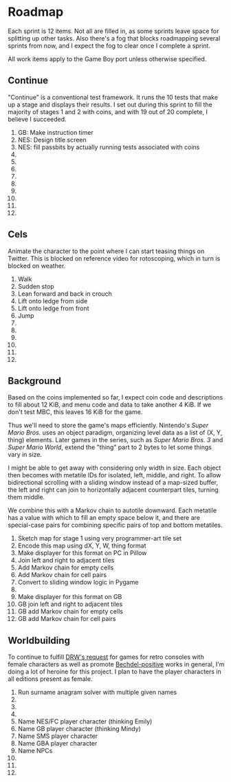 Roadmap
=======

Each sprint is 12 items.  Not all are filled in, as some sprints
leave space for splitting up other tasks.  Also there's a fog that
blocks roadmapping several sprints from now, and I expect the fog
to clear once I complete a sprint.

All work items apply to the Game Boy port unless otherwise specified.

Continue
--------
"Continue" is a conventional test framework.  It runs the 10 tests
that make up a stage and displays their results.  I set out during
this sprint to fill the majority of stages 1 and 2 with coins, and
with 19 out of 20 complete, I believe I succeeded.

1. GB: Make instruction timer
2. NES: Design title screen
3. NES: fill passbits by actually running tests associated with coins
4. 
5. 
6. 
7. 
8. 
9. 
10. 
11. 
12. 

Cels
----
Animate the character to the point where I can start teasing things
on Twitter.  This is blocked on reference video for rotoscoping,
which in turn is blocked on weather.

1. Walk
2. Sudden stop
3. Lean forward and back in crouch
4. Lift onto ledge from side
5. Lift onto ledge from front
6. Jump
7. 
8. 
9. 
10. 
11. 
12. 

Background
----------
Based on the coins implemented so far, I expect coin code and
descriptions to fill about 12 KiB, and menu code and data to take
another 4 KiB.  If we don't test MBC, this leaves 16 KiB for the
game.

Thus we'll need to store the game's maps efficiently.
Nintendo's _Super Mario Bros._ uses an object paradigm, organizing
level data as a list of (X, Y, thing) elements.  Later games in
the series, such as _Super Mario Bros. 3_ and _Super Mario World_,
extend the "thing" part to 2 bytes to let some things vary in size.

I might be able to get away with considering only width in size.
Each object then becomes with metatile IDs for isolated, left,
middle, and right.  To allow bidirectional scrolling with a sliding
window instead of a map-sized buffer, the left and right can join
to horizontally adjacent counterpart tiles, turning them middle.

We combine this with a Markov chain to autotile downward.  Each
metatile has a value with which to fill an empty space below it, and
there are special-case pairs for combining specific pairs of top and
bottom metatiles.

1. Sketch map for stage 1 using very programmer-art tile set
2. Encode this map using dX, Y, W, thing format
3. Make displayer for this format on PC in Pillow
4. Join left and right to adjacent tiles
5. Add Markov chain for empty cells
6. Add Markov chain for cell pairs
7. Convert to sliding window logic in Pygame
8. 
9. Make displayer for this format on GB
10. GB join left and right to adjacent tiles
11. GB add Markov chain for empty cells
12. GB add Markov chain for cell pairs

Worldbuilding
-------------
To continue to fulfill [DRW's request] for games for retro consoles
with female characters as well as promote [Bechdel-positive] works
in general, I'm doing a lot of heroine for this project.  I plan
to have the player characters in all editions present as female.

1. Run surname anagram solver with multiple given names
2. 
3. 
4. 
5. Name NES/FC player character (thinking Emily)
6. Name GB player character (thinking Mindy)
7. Name SMS player character
8. Name GBA player character
9. Name NPCs
10. 
11. 
12. 

[DRW's request]: https://forums.nesdev.com/viewtopic.php?f=5&t=12966
[Bechdel-positive]: https://allthetropes.org/wiki/The_Bechdel_Test
